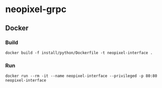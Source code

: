 # neopixel-grpc

## Docker 

### Build

```
docker build -f install/python/Dockerfile -t neopixel-interface .
```

### Run 

```
docker run --rm -it --name neopixel-interface --privileged -p 80:80 neopixel-interface
```
